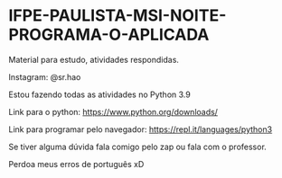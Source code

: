 # IFPE-PAULISTA-MSI-NOITE-PROGRAMA-O-APLICADA
Material para estudo, atividades respondidas.

Instagram: @sr.hao

Estou fazendo todas as atividades no Python 3.9

Link para o python: https://www.python.org/downloads/

Link para programar pelo navegador: https://repl.it/languages/python3

Se tiver alguma dúvida fala comigo pelo zap ou fala com o professor.

Perdoa meus erros de português xD
